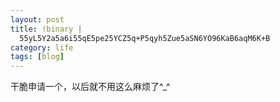 ```yaml
--- 
layout: post
title: !binary |
  55yL5Y2a5a6i55qE5pe25YCZ5q+P5qyh5Zue5aSN6YO96KaB6aqM6K+B
category: life
tags: [blog]
---
```

干脆申请一个，以后就不用这么麻烦了^_^
